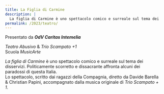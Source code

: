 ```yaml
---
title: La Figlia di Carmine
description: |
  La figlia di Carmine è uno spettacolo comico e surreale sul tema dei disservizi. Politicamente scorretto e dissacrante affronta alcuni dei paradossi di questa Italia. Lo spettacolo, scritto dai ragazzi della Compagnia, diretto da Davide Barella & Christian Papini, accompagnato dalla musica originale di Trio Scampato + 1.
permalink: /2023/teatro/
---
```

Presentato da ***OdV Caritas Intemelia***

*Teatro Abusivo* & *Trio Scampato +1*  
Scuola *MusicArte*

<cite>La figlia di Carmine</cite> è uno spettacolo comico e surreale sul tema dei disservizi. Politicamente scorretto e dissacrante affronta alcuni dei paradossi di questa Italia.<br>Lo spettacolo, scritto dai ragazzi della Compagnia, diretto da Davide Barella & Christian Papini, accompagnato dalla musica originale di <cite>Trio Scampato + 1</cite>.
